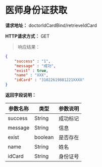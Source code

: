 # 医师身份证获取

**请求地址：** doctorIdCardBind/retrieveIdCard

**HTTP请求方式：** GET

>响应结果：

```json
{
    "success" : "1",
    "message" : "成功",
    "exist" : true,
    "name" : "XXX",
    "idCard" : "31022619881221XXXX"
}
```

**返回字段说明：**

| 参数名称 | 类型 | 参数说明 |
| -- | -- | -- |
| success| String | 成功标记 |
| message | String | 信息 |
| exist | boolean | 是否存在 |
| name | String | 姓名 |
| idCard | String | 身份证号 |

